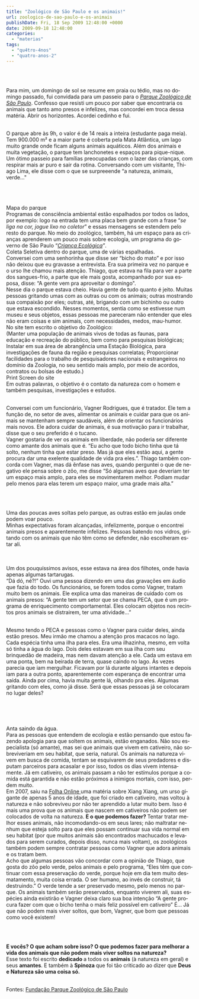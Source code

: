```yaml
---
title: "Zoológico de São Paulo e os animais!"
url: zoologico-de-sao-paulo-e-os-animais
publishDate: Fri, 18 Sep 2009 12:48:00 +0000
date: 2009-09-18 12:48:00
categories: 
  - "materias"
tags: 
  - "qu4tro-4nos"
  - "quatro-anos-2"
---
```

<img alt="" border="0" src="http://3.bp.blogspot.com/_BzqI_RDZ6O4/SsiafFX0qjI/AAAAAAAABBQ/DpyHysgb498/s200/QUATROANOSSAASD.PNG"><br><span lang="PT-BR"><span><span><span></span></span></span></span><br><span lang="PT-BR"><span><span><span></span></span></span></span><br><span lang="PT-BR"><span><span><span><div><span><span lang="PT-BR"><span><span><span>              </span></span></span><span><span>Para mim, um domingo de sol se resume em praia ou tédio, mas no domingo passado, fui convidada para um passeio para o </span></span><i><a href="http://www.zoologico.sp.gov.br/"><span><span>Parque Zoológico de São Paulo</span></span></a></i></span><span lang="PT-BR"><span><span>. Confesso que resisti um pouco por saber que encontraria os animais que tanto amo presos e infelizes, mas concordei em troca dessa matéria. Abrir os horizontes. Acordei cedinho e fui.</span></span></span></span><br></div></span></span></span></span><span><span></span></span><br><div><span lang="PT-BR"><p><span><span>O parque abre às 9h, o valor é de 14 reais a inteira (estudante paga meia). Tem 900.000 m² e a maior parte é coberta pela Mata Atlântica, um lago muito grande onde ficam alguns animais aquáticos. Além dos animais e muita vegetação, o parque tem lanchonetes e espaços para pique-nique. Um ótimo passeio para famílias preocupadas com o lazer das crianças, com respirar mais ar puro e sair da rotina. Conversando com um visitante, Thiago Lima, ele disse com o que se surpreeende “a natureza, animais, verde..."</span></span></p></span><br></div><div><span><span><br></span></span><br></div><div><a href="http://3.bp.blogspot.com/_BzqI_RDZ6O4/SrQN79bh7iI/AAAAAAAAA0I/Sxi5BXrt8l0/s1600-h/mapa-zoo-sao-paulo-sp.jpg"><span><span><img alt="" border="0" src="http://3.bp.blogspot.com/_BzqI_RDZ6O4/SrQN79bh7iI/AAAAAAAAA0I/Sxi5BXrt8l0/s200/mapa-zoo-sao-paulo-sp.jpg"></span></span></a><br></div><div><span><span>Mapa do parque</span></span><br></div><div><span lang="PT-BR"><span><span>Programas de consciência ambiental estão espalhados por todos os lados, por exemplo: logo na entrada tem uma placa bem grande com a frase “</span></span><i><span><span>se liga na cor, jogue lixo no coletor</span></span></i><span><span>” e essas mensagens se estendem pelo resto do parque. No meio do zoológico, também, há um espaço para as crianças aprenderem um pouco mais sobre ecologia, um programa do governo de São Paulo “</span></span><i><a href="http://www.criancaecologica.sp.gov.br/"><span><span>Criança Ecológica</span></span></a></i><i><span><span>”</span></span></i></span><span lang="PT-BR"><span><span>.</span></span></span><br></div><div><a href="http://3.bp.blogspot.com/_BzqI_RDZ6O4/SrQN6x4tgWI/AAAAAAAAAzw/IBQ63fJCInQ/s1600-h/IMG083-01.jpg"><span><span><img alt="" border="0" src="http://3.bp.blogspot.com/_BzqI_RDZ6O4/SrQN6x4tgWI/AAAAAAAAAzw/IBQ63fJCInQ/s200/IMG083-01.jpg"></span></span></a><br></div><div><span><span>Coleta Seletiva dentro do parque, uma de várias espalhadas.</span></span><br></div><div><span lang="PT-BR"><span><span>Conversei com uma senhorinha que disse ser “bicho do mato” e por isso não deixou que eu gravasse a entrevista. Era sua primeira vez no parque e o urso lhe chamou mais atenção. Thiago, que estava na fila para ver a parte dos sangues-frio, a parte que ele mais gosta, acompanhado por sua esposa, disse: “A gente vem pra aproveitar o domingo".</span></span></span><br></div><div><span><span>Nesse dia o parque estava cheio. Havia gente de tudo quanto é jeito. Muitas pessoas gritando umas com as outras ou com os animais; outras mostrando sua compaixão por eles; outras, até, brigando com um bichinho ou outro que estava escondido. Nesses momentos, sentia como se estivesse num museu e seus objetos, essas pessoas me pareceram não entender que eles não eram coisas e sim animais, com necessidades, medos, mau-humor.</span></span><br></div><div><span><span>No site tem escrito o objetivo do Zoológico:</span></span><br></div><div><span><span>(Manter uma população de animais vivos de todas as faunas, para educação e recreação do público, bem como para pesquisas biológicas; Instalar em sua área de abrangência uma Estação Biológica, para investigações de fauna da região e pesquisas correlatas; Proporcionar facilidades para o trabalho de pesquisadores nacionais e estrangeiros no domínio da Zoologia, no seu sentido mais amplo, por meio de acordos, contratos ou bolsas de estudo.)</span></span><br></div><div><a href="http://2.bp.blogspot.com/_BzqI_RDZ6O4/SrQJiG3vR3I/AAAAAAAAAy4/7zqw5LxEZGo/s1600-h/zooobjetivo.PNG"><span><span><img alt="" border="0" src="http://2.bp.blogspot.com/_BzqI_RDZ6O4/SrQJiG3vR3I/AAAAAAAAAy4/7zqw5LxEZGo/s400/zooobjetivo.PNG"></span></span></a><br></div><div><span><span>Print Screen do site</span></span><br></div><div><span><span>Em outras palavras, o objetivo é o contato da natureza com o homem e também pesquisas, investigações e estudos.</span></span><br></div><div><span lang="PT-BR"><p><span><span></span></span></p></span><br></div><div><span lang="PT-BR"><span><span>Conversei com um funcionário, Vagner Rodrigues, que é tratador. Ele tem a função de, no setor de aves, alimentar os animais e cuidar para que os animais se mantenham sempre saudáveis, além de orientar os funcionários mais novos. Ele adora cuidar de animais, é sua motivação para ir trabalhar, disse que o seu preferido é o tucano.</span></span></span><br></div><div><span lang="PT-BR"><span><span>Vagner gostaria de ver os animais em liberdade, não poderia ser diferente como amante dos animais que é. “Eu acho que todo bicho tinha que tá solto, nenhum tinha que estar preso. Mas já que eles estão aqui, a gente procura dar uma exelente qualidade de vida pra eles.”.</span></span><span><span> </span></span><span><span>Thiago também concorda com Vagner, mas dá ênfase nas aves, quando perguntei o que de negativo ele pensa sobre o zôo, me disse “Só algumas aves que deveriam ter um espaço mais amplo, para eles se movimentarem melhor. Podiam mudar pelo menos para elas terem um espaço maior, uma grade mais alta.”</span></span><span><span><p></p></span></span></span><br></div><div><span lang="PT-BR"><p><span><span></span></span></p></span><br></div><div><a href="http://1.bp.blogspot.com/_BzqI_RDZ6O4/SrQN7hSYB1I/AAAAAAAAA0A/Xh9z3OgPtps/s1600-h/IMG095-01.jpg"><span><span><img alt="" border="0" src="http://1.bp.blogspot.com/_BzqI_RDZ6O4/SrQN7hSYB1I/AAAAAAAAA0A/Xh9z3OgPtps/s200/IMG095-01.jpg"></span></span></a><br></div><div><span><a href="http://1.bp.blogspot.com/_BzqI_RDZ6O4/SrQN7hSYB1I/AAAAAAAAA0A/Xh9z3OgPtps/s1600-h/IMG095-01.jpg"></a></span><span><span>Uma das poucas aves soltas pelo parque, as outras estão em jaulas onde podem voar pouco.</span></span><span><span></span></span><br></div><div><span lang="PT-BR"><span><span>Minhas expectativas foram alcançadas, infelizmente, porque o encontrei animais presos e aparentemente infelizes. Pessoas batendo nos vidros, gritando com os animais que não têm como se defender, não escolheram estar ali.</span></span><span><span><p></p></span></span></span><br></div><div><span><span></span></span><br></div><div><a href="http://2.bp.blogspot.com/_BzqI_RDZ6O4/SrQN6pLNf_I/AAAAAAAAAzo/jtJ8-hMiBeU/s1600-h/IMG080-01.jpg"><span><span><img alt="" border="0" src="http://2.bp.blogspot.com/_BzqI_RDZ6O4/SrQN6pLNf_I/AAAAAAAAAzo/jtJ8-hMiBeU/s200/IMG080-01.jpg"></span></span></a><br></div><div><span><span>Um dos pouquíssimos avisos, esse estava na área dos filhotes, onde havia apenas algumas tartarugas</span><span>.</span></span><br></div><div><span lang="PT-BR"><span><span>“Dá dó, né?!” Ouvi uma pessoa dizendo em uma das gravações em áudio que fazia do todo. Os funcionários, se forem todos como Vagner, tratam muito bem os animais. Ele explica uma das maneiras de cuidado com os animais presos: “A gente tem um setor que se chama PECA, que é um programa de enriquecimento comportamental. Eles colocam objetos nos recintos pros animais se distrairem, ter uma atividade...”</span></span><span><span></span></span><span><span><p></p></span></span></span><br></div><div><span><span>Mesmo tendo o PECA e pessoas como o Vagner para cuidar deles, ainda estão presos. Meu irmão me chamou a atenção pros macacos no lago. Cada espécia tinha uma ilha para eles. Era uma ilhazinha, mesmo, em volta só tinha a água do lago. Dois deles estavam em sua ilha com seu brinquedão de madeira, mas nem davam atenção a ele. Cada um estava em uma ponta, bem na beirada de terra, quase caindo no lago. Às vezes parecia que iam mergulhar. Ficavam por lá durante alguns intantes e depois iam para a outra ponto, aparentemente com esperança de encontrar uma saída. Ainda por cima, havia muita gente lá, olhando pra eles. Algumas gritando com eles, como já disse. Será que essas pessoas já se colocaram no lugar deles?</span></span><br></div><div><span lang="PT-BR"><p><span><span></span></span></p></span><br></div><div><span lang="PT-BR"><p><span><span></span></span></p></span><br></div><div><a href="http://1.bp.blogspot.com/_BzqI_RDZ6O4/SrQN7TW9HmI/AAAAAAAAAz4/KK5pvYSW384/s1600-h/IMG091-01.jpg"><span><span><img alt="" border="0" src="http://1.bp.blogspot.com/_BzqI_RDZ6O4/SrQN7TW9HmI/AAAAAAAAAz4/KK5pvYSW384/s200/IMG091-01.jpg"></span></span></a><br></div><div><span><span></span></span><br></div><div><span><span>Anta saindo da água.</span></span><br></div><div><span lang="PT-BR"><span><span>Para as pessoas que entendem de ecologia e estão pensando que estou fazendo apologia para que soltem os animais, estão enganados. Não sou especialista (só amante), mas sei que animais que vivem em cativeiro, não sobreviveriam em seu habitat, que seria, natural. Os animais na natureza vivem em busca de comida, tentam se esquivarem de seus predadores e disputam parceiros para acasalar e por isso, todos os dias vivem intensamente. Já em cativeiro, os animais passam a não ter estímulos porque a comida está garantida e não estão próximos a inimigos mortais, com isso, perdem muito.</span></span></span><br></div><div><span lang="PT-BR"><span><span>Em 2007, saiu na </span></span><a href="http://www1.folha.uol.com.br/folha/ciencia/ult306u301973.shtml"><span><span>Folha Online </span></span></a><span><span>uma matéria sobre Xiang Xiang, um urso gigante de apenas 5 anos de idade, que foi criado em cativeiro, mas voltou à natureza e não sobreviveu por não ter aprendido a lutar muito bem. Isso é mais uma prova que os animais que nascem em cativeiros não podem ser colocados de volta na natureza. </span></span><b><span><span>E o que podemos fazer? </span></span></b><span><span>Tentar tratar melhor esses animais, não incomodando-os em seus lares; não maltratar nenhum que esteja solto para que eles possam continuar sua vida normal em seu habitat (por que muitos animais são encontrados machucados e levados para serem curados, depois disso, nunca mais voltam), os zoológicos também podem sempre contratar pessoas como Vagner que adora animais e os tratam bem.</span></span></span><br></div><div><span lang="PT-BR"><span><span>Acho que algumas pessoas vão concordar com a opinião de Thiago, que gosta do zôo pelo verde, pelos animais e pelo programa, “Eles têm que continuar com essa preservação do verde, porque hoje em dia tem muito desmatamento, muita coisa errada. O ser humano, ao invés de construir, tá destruindo.” O verde tende a ser preservado mesmo, pelo menos no parque. Os animais também serão preservados, enquanto viverem ali, suas espécies ainda existirão e Vagner deixa claro sua boa intenção “A gente procura fazer com que o bicho tenha o mais feliz possível em cativeiro” É... Já que não podem mais viver soltos, que bom, Vagner, que bom que pessoas como você existem!</span></span><span><span><p></p></span></span></span><br></div><div><i><span lang="PT-BR"><p><span><span></span></span></p></span></i><br></div><div><b><span><span>E vocês? O que acham sobre isso? O que podemos fazer para melhorar a vida dos animais que não podem mais viver soltos na natureza?</span></span></b><br></div><div><span><span><span>Esse texto foi escrito </span></span><b><span><span>dedicado </span></span></b><span><span>a todos os </span></span><b><span><span>animais</span></span></b><span><span> (à natureza em geral) e seus </span></span><b><span><span>amantes</span></span></b><span><span>. E também à </span></span><b><span><span>Spinoza </span></span></b><span><span>que foi tão criticado ao dizer que </span></span><b><span><span>Deus e Natureza são uma coisa só.</span></span></b></span><br></div><div><i><span lang="PT-BR"><p><b><span><span></span></span></b></p></span></i><br></div><div><span><span><span>Fontes: </span></span><span><a href="http://www.zoologico.sp.gov.br/peca7.htm"><span><span>Fundação Parque Zoológico de São Paulo</span></span></a></span></span><br></div><div><span><span><br></span></span><br></div>

